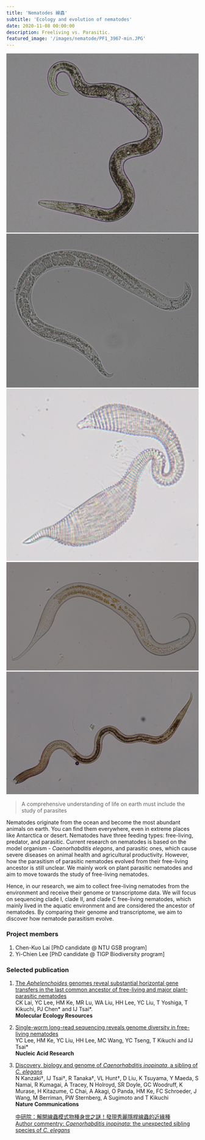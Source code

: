 ```yaml
---
title: 'Nematodes 線蟲'
subtitle: 'Ecology and evolution of nematodes'
date: 2020-11-08 00:00:00
description: Freeliving vs. Parasitic.
featured_image: '/images/nematode/PF1_3967-min.JPG'
---
```



<div class="gallery" data-columns="3">
	<img src="/images/nematode/nematode1-min.png">
	<img src="/images/nematode/nematode2-min.png">
	<img src="/images/nematode/nematode3-min.png">
	<img src="/images/nematode/nematode4-min.png">
	<img src="/images/nematode/nematode5-min.png">
</div>
 

> A comprehensive understanding of life on earth must include the study of parasites

Nematodes originate from the ocean and become the most abundant animals on earth. You can find them everywhere, even in extreme places like Antarctica or desert. Nematodes have three feeding types: free-living, predator, and parasitic. Current research on nematodes is based on the model organism - *Caenorhabditis elegans*, and parasitic ones, which cause severe diseases on animal health and agricultural productivity. However, how the parasitism of parasitic nematodes evolved from their free-living ancestor is still unclear. We mainly work on plant parasitic nematodes and aim to move towards the study of free-living nematodes.

Hence, in our research, we aim to collect free-living nematodes from the environment and receive their genome or transcriptome data. We will focus on sequencing clade I, clade II, and clade C free-living nematodes, which mainly lived in the aquatic environment and are considered the ancestor of nematodes. By comparing their genome and transcriptome, we aim to discover how nematode parasitism evolve.



### Project members

1. Chen-Kuo Lai [PhD candidate @ NTU GSB program] 
2. Yi-Chien Lee [PhD candidate @ TIGP Biodiversity program]



### Selected publication 

1. [The *Aphelenchoides* genomes reveal  substantial horizontal gene transfers in the last common ancestor of  free-living and major plant-parasitic nematodes](https://onlinelibrary.wiley.com/doi/full/10.1111/1755-0998.13752)   
   CK Lai, YC Lee, HM Ke, MR Lu, WA Liu, HH Lee, YC Liu, T Yoshiga, T Kikuchi, PJ Chen* and IJ Tsai*.  
   **Molecular Ecology Resources**

2. [Single-worm long-read sequencing reveals genome diversity in free-living nematodes](https://academic.oup.com/nar/article/51/15/8035/7234520)  
   YC Lee, HM Ke, YC Liu, HH Lee, MC Wang, YC Tseng, T Kikuchi and IJ Tsai*   
   **Nucleic Acid Research**

3. [Discovery, biology and genome of *Caenorhabditis inopinata*, a sibling of *C. elegans*](https://www.nature.com/articles/s41467-018-05712-5)  
   N Kanzaki†, IJ Tsai†, R Tanaka†, VL Hunt†, D Liu, K Tsuyama, Y Maeda, S Namai, R Kumagai, A Tracey, N Holroyd, SR Doyle, GC Woodruff, K Murase, H Kitazume, C Chai,  A Akagi, O Panda, HM Ke, FC Schroeder, J Wang, M Berriman, PW Sternberg, A Sugimoto and T Kikuchi   
   **Nature Communications**

   [中研院：解開線蟲模式物種身世之謎！發現秀麗隱桿線蟲的近緣種](https://newsletter.sinica.edu.tw/%E8%A7%A3%E9%96%8B%E7%B7%9A%E8%9F%B2%E6%A8%A1%E5%BC%8F%E7%89%A9%E7%A8%AE%E8%BA%AB%E4%B8%96%E4%B9%8B%E8%AC%8E%EF%BC%81%E7%99%BC%E7%8F%BE%E7%A7%80%E9%BA%97%E9%9A%B1%E6%A1%BF%E7%B7%9A%E8%9F%B2%E7%9A%84/)  
   [Author commentry: *Caenorhabditis inopinata*: the unexpected sibling species of *C. elegans*](https://natureecoevocommunity.nature.com/posts/37637-caenorhabditis-inopinata-the-unexpected-sibling-species-of-c-elegans)  
